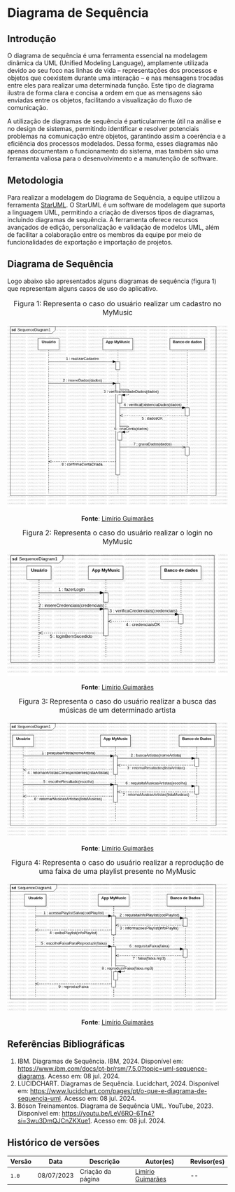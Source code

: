 # Diagrama de Sequência

## Introdução

O diagrama de sequência é uma ferramenta essencial na modelagem dinâmica da UML (Unified Modeling Language), amplamente utilizada devido ao seu foco nas linhas de vida – representações dos processos e objetos que coexistem durante uma interação – e nas mensagens trocadas entre eles para realizar uma determinada função. Este tipo de diagrama ilustra de forma clara e concisa a ordem em que as mensagens são enviadas entre os objetos, facilitando a visualização do fluxo de comunicação.

A utilização de diagramas de sequência é particularmente útil na análise e no design de sistemas, permitindo identificar e resolver potenciais problemas na comunicação entre objetos, garantindo assim a coerência e a eficiência dos processos modelados. Dessa forma, esses diagramas não apenas documentam o funcionamento do sistema, mas também são uma ferramenta valiosa para o desenvolvimento e a manutenção de software.

## Metodologia

Para realizar a modelagem do Diagrama de Sequência, a equipe utilizou a ferramenta [StarUML](githttps://staruml.io/). O StarUML é um software de modelagem que suporta a linguagem UML, permitindo a criação de diversos tipos de diagramas, incluindo diagramas de sequência. A ferramenta oferece recursos avançados de edição, personalização e validação de modelos UML, além de facilitar a colaboração entre os membros da equipe por meio de funcionalidades de exportação e importação de projetos.

## Diagrama de Sequência

Logo abaixo são apresentados alguns diagramas de sequência (figura 1) que representam alguns casos de uso do aplicativo.
<center>
<font size="3"><p style="text-align: center">Figura 1: Representa o caso do usuário realizar um cadastro no MyMusic </p></font>

![Diagrama](../Assets/SequenceDiagram1.jpg)

**Fonte**: [Limírio Guimarães](https://github.com/LimirioGuimaraes)

<font size="3"><p style="text-align: center">Figura 2: Representa o caso do usuário realizar o login no MyMusic </p></font>


![Diagrama](../Assets/SequenceDiagram2.jpg)

**Fonte**: [Limírio Guimarães](https://github.com/LimirioGuimaraes)

<font size="3"><p style="text-align: center">Figura 3: Representa o caso do usuário realizar a busca das músicas de um determinado artista </p></font>


![Diagrama](../Assets/SequenceDiagram3.jpg)

**Fonte**: [Limírio Guimarães](https://github.com/LimirioGuimaraes)

<font size="3"><p style="text-align: center">Figura 4: Representa o caso do usuário realizar a reprodução de uma faixa de uma playlist presente no MyMusic </p></font>


![Diagrama](../Assets/SequenceDiagram4.jpg)

**Fonte**: [Limírio Guimarães](https://github.com/LimirioGuimaraes)
</center>

## Referências Bibliográficas

1. IBM. Diagramas de Sequência. IBM, 2024. Disponível em: https://www.ibm.com/docs/pt-br/rsm/7.5.0?topic=uml-sequence-diagrams. Acesso em: 08 jul. 2024.
2. LUCIDCHART. Diagramas de Sequência. Lucidchart, 2024. Disponível em: https://www.lucidchart.com/pages/pt/o-que-e-diagrama-de-sequencia-uml. Acesso em: 08 jul. 2024.
3. Bóson Treinamentos. Diagrama de Sequência UML. YouTube, 2023. Disponível em: https://youtu.be/LeV6RO-6Tn4?si=3wu3DmQJCnZKXue1. Acesso em: 08 jul. 2024.

## Histórico de versões 

|   Versão  |    Data   | Descrição | Autor(es) | Revisor(es)|
| --------- | --------- | --------- | --------- | ---------- |
|   `1.0`   | 08/07/2023| Criação da página | [Limírio Guimarães](https://github.com/LimirioGuimaraes) | *--*|
